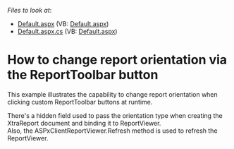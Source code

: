 <!-- default file list -->
*Files to look at*:

* [Default.aspx](./CS/ReportViewerChangeOrientation/Default.aspx) (VB: [Default.aspx](./VB/ReportViewerChangeOrientation/Default.aspx))
* [Default.aspx.cs](./CS/ReportViewerChangeOrientation/Default.aspx.cs) (VB: [Default.aspx](./VB/ReportViewerChangeOrientation/Default.aspx))
<!-- default file list end -->
# How to change report orientation via the ReportToolbar button


<p>This example illustrates the capability to change report orientation when clicking custom ReportToolbar buttons at runtime.</p><p>There's a hidden field used to pass the orientation type when creating the XtraReport document and binding it to ReportViewer.<br />
Also, the ASPxClientReportViewer.Refresh method is used to refresh the ReportViewer.</p>

<br/>


